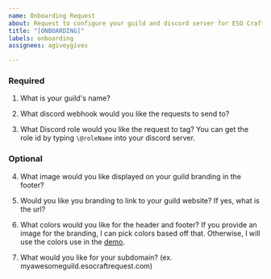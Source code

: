 ```yaml
---
name: Onboarding Request
about: Request to configure your guild and discord server for ESO Craft Request
title: "[ONBOARDING]"
labels: onboarding
assignees: agiveygives

---
```


### Required
1. What is your guild's name?

2. What discord webhook would you like the requests to send to?

3. What Discord role would you like the request to tag? You can get the role id by typing `\@roleName` into your discord server.

### Optional
4. What image would you like displayed on your guild branding in the footer?

5. Would you like you branding to link to your guild website? If yes, what is the url?

6. What colors would you like for the header and footer? If you provide an image for the branding, I can pick colors based off that. Otherwise, I will use the colors use in the [demo](https://demo.esocraftrequest.com).

7. What would you like for your subdomain? (ex. myawesomeguild.esocraftrequest.com)

